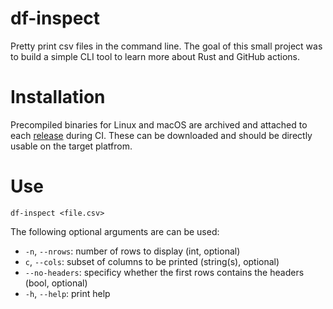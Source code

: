 # df-inspect
Pretty print csv files in the command line. The goal of this small project was to build a simple CLI tool to learn more about Rust and GitHub actions.

# Installation
Precompiled binaries for Linux and macOS are archived and attached to each [release](https://github.com/demonictoaster/df-inspect/releases) during CI. These can be downloaded and should be directly usable on the target platfrom. 

# Use
`df-inspect <file.csv>`

The following optional arguments are can be used:
* `-n`, `--nrows`: number of rows to display (int, optional)
* `c`, `--cols`: subset of columns to be printed (string(s), optional)
* `--no-headers`: specificy whether the first rows contains the headers (bool, optional) 
* `-h`, `--help`: print help
